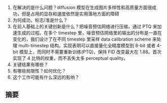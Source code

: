 1. 在解决的是什么问题？diffusion 模型在生成图片多样性和高质量方面很成功，但是占用的显存和速度依然是实用落地方面的障碍
2. 为何成功，标志/准是什么？
3. 在前人基础上的关键创新是什么？把噪音预估网络进行压缩，通过 PTQ 来加速生成的过程。在多个 timestep 里，噪音预估网络里的输出的分布是一直在变化的，我们设计了在不同 timestep 里采样 data calibration scheme 来处理 multi-timestep 结构。实现表明可以直接量化全精度模型到 8-bit 或者 4-bit 模型上，而同时不需要重新训练(PTQ)，保持 FID 改变最大在 1.88。首次实现了 4 比特的权重，而不丢失太多 perceptual quality。
4. 关键结果有哪些？
5. 有哪些局限性？如何优化？
6. 这个工作可能有什么深远的影响？


## 摘要
